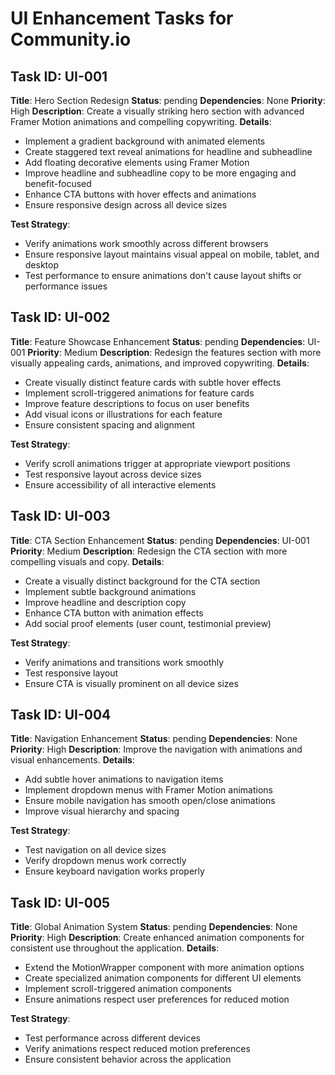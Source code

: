 # UI Enhancement Tasks for Community.io

## Task ID: UI-001
**Title**: Hero Section Redesign
**Status**: pending
**Dependencies**: None
**Priority**: High
**Description**: Create a visually striking hero section with advanced Framer Motion animations and compelling copywriting.
**Details**:
- Implement a gradient background with animated elements
- Create staggered text reveal animations for headline and subheadline
- Add floating decorative elements using Framer Motion
- Improve headline and subheadline copy to be more engaging and benefit-focused
- Enhance CTA buttons with hover effects and animations
- Ensure responsive design across all device sizes

**Test Strategy**:
- Verify animations work smoothly across different browsers
- Ensure responsive layout maintains visual appeal on mobile, tablet, and desktop
- Test performance to ensure animations don't cause layout shifts or performance issues

## Task ID: UI-002
**Title**: Feature Showcase Enhancement
**Status**: pending
**Dependencies**: UI-001
**Priority**: Medium
**Description**: Redesign the features section with more visually appealing cards, animations, and improved copywriting.
**Details**:
- Create visually distinct feature cards with subtle hover effects
- Implement scroll-triggered animations for feature cards
- Improve feature descriptions to focus on user benefits
- Add visual icons or illustrations for each feature
- Ensure consistent spacing and alignment

**Test Strategy**:
- Verify scroll animations trigger at appropriate viewport positions
- Test responsive layout across device sizes
- Ensure accessibility of all interactive elements

## Task ID: UI-003
**Title**: CTA Section Enhancement
**Status**: pending
**Dependencies**: UI-001
**Priority**: Medium
**Description**: Redesign the CTA section with more compelling visuals and copy.
**Details**:
- Create a visually distinct background for the CTA section
- Implement subtle background animations
- Improve headline and description copy
- Enhance CTA button with animation effects
- Add social proof elements (user count, testimonial preview)

**Test Strategy**:
- Verify animations and transitions work smoothly
- Test responsive layout
- Ensure CTA is visually prominent on all device sizes

## Task ID: UI-004
**Title**: Navigation Enhancement
**Status**: pending
**Dependencies**: None
**Priority**: High
**Description**: Improve the navigation with animations and visual enhancements.
**Details**:
- Add subtle hover animations to navigation items
- Implement dropdown menus with Framer Motion animations
- Ensure mobile navigation has smooth open/close animations
- Improve visual hierarchy and spacing

**Test Strategy**:
- Test navigation on all device sizes
- Verify dropdown menus work correctly
- Ensure keyboard navigation works properly

## Task ID: UI-005
**Title**: Global Animation System
**Status**: pending
**Dependencies**: None
**Priority**: High
**Description**: Create enhanced animation components for consistent use throughout the application.
**Details**:
- Extend the MotionWrapper component with more animation options
- Create specialized animation components for different UI elements
- Implement scroll-triggered animation components
- Ensure animations respect user preferences for reduced motion

**Test Strategy**:
- Test performance across different devices
- Verify animations respect reduced motion preferences
- Ensure consistent behavior across the application
